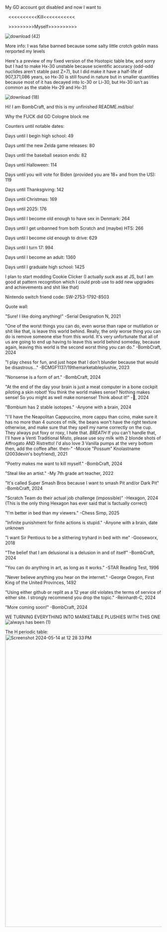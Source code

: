 My GD account got disabled and now I want to

⠀<<<<<<<<<<Kill<<<<<<<<<<<

⠀>>>>>>>>>Myself>>>>>>>>>>

![download (42)](https://github.com/ImmediateMurderProfessionals/ImmediateMurderProfessionals/assets/156855194/d9f19fe9-cfab-45d1-a92a-6474943a1277)

More info: I was false banned because some salty little crotch goblin mass rerported my levels

Here's a preview of my fixed version of the Hsotopic table btw, and sorry but I had to make Hx-30 unstable because scientific accuracy (odd-odd nuclides aren't stable past Z=7), but I did make it have a half-life of 907,371,086 years, so Hx-30 is still found in nature but in smaller quantities because most of it has decayed into Ic-30 or Li-30, but Hx-30 isn't as common as the stable Hx-29 and Hx-31

![download (18)](https://github.com/ImmediateMurderProfessionals/ImmediateMurderProfessionals/assets/156855194/c1f835a7-1bb7-4ed7-b29e-16e13446df39)

Hi! I am BombCraft, and this is my unfinished README.md/bio!

Why the FUCK did GD Cologne block me

Counters until notable dates:

Days until I begin high school: 49

Days until the new Zelda game releases: 80

Days until the baseball season ends: 82

Days until Halloween: 114

Days until you will vote for Biden (provided you are 18+ and from the US): 119

Days until Thanksgiving: 142

Days until Christmas: 169

Days until 2025: 176

Days until I become old enough to have sex in Denmark: 264

Days until I get unbanned from both Scratch and (maybe) HTS: 266

Days until I become old enough to drive: 629

Days until I turn 17: 994

Days until I become an adult: 1360

Days until I graduate high school: 1425

I plan to start modding Cookie Clicker (I actually suck ass at JS, but I am good at pattern recognition which I could prob use to add new upgrades and achievements and shit like that)

Nintendo switch friend code: SW-2753-1792-8503

Quote wall:

"Sure! I like doing anything!" -Serial Designation N, 2021

"One of the worst things you can do, even worse than rape or mutilation or shit like that, is leave this world behind. Really, the only worse thing you can do is remove someone else from this world. It's very unfortunate that all of us are going to end up having to leave this world behind someday, because again, leaving this world is the second worst thing you can do." -BombCraft, 2024

"I play chess for fun, and just hope that I don’t blunder because that would be disastrous..." -BCMGF1137/19themarketableplushie, 2023

"Nonsense is a form of art." -BombCraft, 2024

"At the end of the day your brain is just a meat computer in a bone cockpit piloting a skin robot! You think the world makes sense? Nothing makes sense! So you might as well make nonsense! Think about it!" -🥚, 2024

"Bombium has 2 stable isotopes." -Anyone with a brain, 2024

"I'll have the Neapolitan Cappuccino, more cappu than ccino, make sure it has no more than 4 ounces of milk, the beans won't have the right texture otherwise, and make sure that they spell my name correctly on the cup. They always put foxy or roxy, I hate that. *BREATH* If you can't handle that, I'll have a Venti Traditional Misto, please use soy milk with 2 blonde shots of Affrogato AND Ristretto! I'd also love 3 Vanilla pumps at the very bottom then, add the coffee after. then-" -Moxxie "Possum" Knolastname (2003devin's boyfriend), 2021

"Poetry makes me want to kill myself." -BombCraft, 2024

"Steal like an artist." -My 7th grade art teacher, 2022

"It's called Super Smash Bros because I want to smash Pit and/or Dark Pit" -BombCraft, 2024

"Scratch Team do their actual job challenge (impossible)" -Hexagon, 2024 (This is the only thing Hexagon has ever said that is factually correct)

"I'm better in bed than my viewers." -Chess Simp, 2025

"Infinite punishment for finite actions is stupid." -Anyone with a brain, date unknown

"I want Sir Pentious to be a slithering tryhard in bed with me" -Gooseworx, 2018

"The belief that I am delusional is a delusion in and of itself" -BombCraft, 2024

"You can do anything in art, as long as it works." -STAR Reading Test, 1996

"Never believe anything you hear on the internet." -George Oregon, First King of the United Provinces, 1492

"Using either github or replit as a 12 year old violates the terms of service of either site. I strongly recommend you drop the topic." -Reinhardt-C, 2024

"More coming soon!" -BombCraft, 2024

WE TURNING EVERYTHING INTO MARKETABLE PLUSHIES WITH THIS ONE
![always has been (1)](https://github.com/ImmediateMurderProfessionals/ImmediateMurderProfessionals/assets/156855194/552ff90f-4c40-45e4-8db7-d5d8b9d9c68f)

The H periodic table:
<img width="937" alt="Screenshot 2024-05-14 at 12 28 33 PM" src="https://github.com/ImmediateMurderProfessionals/ImmediateMurderProfessionals/assets/156855194/815844cc-a233-409e-956d-af4fca237b91">
